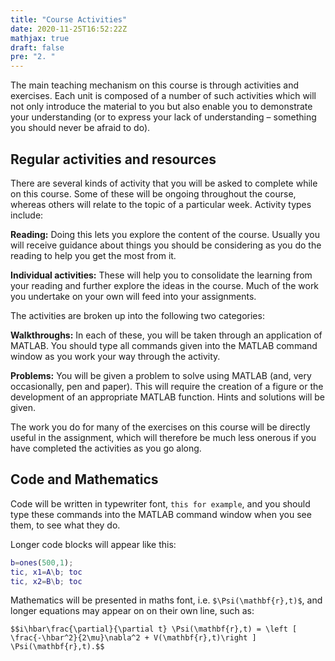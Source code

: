 ```yaml
---
title: "Course Activities"
date: 2020-11-25T16:52:22Z
mathjax: true
draft: false
pre: "2. "
---
```


The main teaching mechanism on this course is through activities and exercises.
Each unit is composed of a number of such activities which will not only introduce the material to you but also enable you to demonstrate your understanding (or to express your lack of understanding – something you should never be afraid to do).


## Regular activities and resources

There are several kinds of activity that you will be asked to complete while on this course.
Some of these will be ongoing throughout the course, whereas others will relate to the topic of a particular week.
Activity types include:

**Reading:**
Doing this lets you explore the content of the course.
Usually you will receive guidance about things you should be considering as you do the reading to help you get the most from it.

**Individual activities:**
These will help you to consolidate the learning from your reading and further explore the ideas in the course.
Much of the work you undertake on your own will feed into your assignments.

The activities are broken up into the following two categories:

**Walkthroughs:**
In each of these, you will be taken through an application of MATLAB.
You should type all commands given into the MATLAB command window as you work your way through the activity.

**Problems:**
You will be given a problem to solve using MATLAB (and, very occasionally, pen and paper).
This will require the creation of a figure or the development of an appropriate MATLAB function. Hints and solutions will be given.

The work you do for many of the exercises on this course will be directly useful in the assignment, which will therefore be much less onerous if you have completed the activities as you go along.


## Code and Mathematics

Code will be written in typewriter font, `this for example`, and you should type these commands into the MATLAB command window when you see them, to see what they do.

Longer code blocks will appear like this:

```matlab
b=ones(500,1);
tic, x1=A\b; toc
tic, x2=B\b; toc
```

Mathematics will be presented in maths font, i.e. `$\Psi(\mathbf{r},t)$`, and longer equations may appear on on their own line, such as:

`$$i\hbar\frac{\partial}{\partial t} \Psi(\mathbf{r},t) = \left [ \frac{-\hbar^2}{2\mu}\nabla^2 + V(\mathbf{r},t)\right ] \Psi(\mathbf{r},t).$$`
